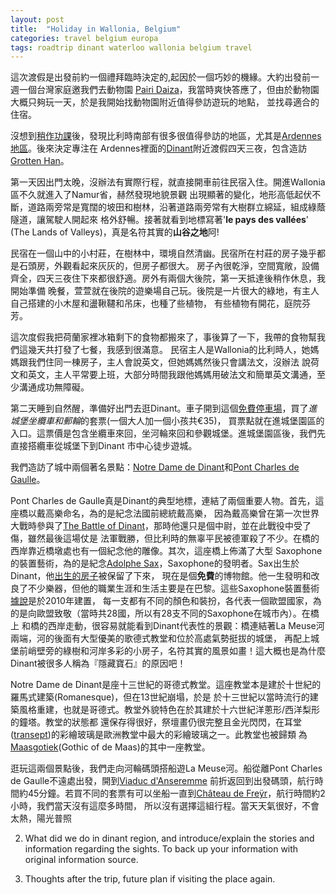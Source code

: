 ```yaml
---
layout: post
title:  "Holiday in Wallonia, Belgium"
categories: travel belgium europa
tags: roadtrip dinant waterloo wallonia belgium travel
---
```


這次渡假是出發前約一個禮拜臨時決定的,起因於一個巧妙的機緣。大約出發前一週一個台灣家庭邀我們去動物園
[Pairi Daiza][1]，我當時爽快答應了，但由於動物園大概只夠玩一天，於是我開始找動物園附近值得參訪遊玩的地點，
並找尋適合的住宿。

沒想到[稍作功課][3]後，發現比利時南部有很多很值得參訪的地區，尤其是[Ardennes地區][2]。後來決定專注在
Ardennes裡面的[Dinant][4]附近渡假四天三夜，包含造訪[Grotten Han][5]。

第一天因出門太晚，沒辦法有實際行程，就直接開車前往民宿入住。開進Wallonia區不久就進入了Namur省，赫然發現地貌景觀
出現顯著的變化，地形高低起伏不斷，道路兩旁常是寬闊的坡田和樹林，沿著道路兩旁常有大樹群立綿延，組成綠蔭隧道，讓駕駛人開起來
格外舒暢。接著就看到地標寫著'__le pays des vallées__' (The Lands of Valleys)，真是名符其實的**山谷之地**阿!

民宿在一個山中的小村莊，在樹林中，環境自然清幽。民宿所在村莊的房子幾乎都是石頭房，外觀看起來灰灰的，但房子都很大。
房子內很乾淨，空間寬敞，設備齊全，四天三夜住下來都很舒適。房外有兩個大後院，第一天抵達後稍作休息，我開始準備
晚餐，萱萱就在後院的遊樂場自己玩。後院是一片很大的綠地，有主人自己搭建的小木屋和盪鞦韆和吊床，也種了些植物，
有些植物有開花，庭院芬芳。

這次度假我把荷蘭家裡冰箱剩下的食物都搬來了，事後算了一下，我帶的食物幫我們這幾天共打發了七餐，我感到很滿意。
民宿主人是Wallonia的比利時人，她媽媽跟我們住同一棟房子，主人會說英文，但她媽媽然後只會講法文，沒辦法
說荷文和英文，主人平常要上班，大部分時間我跟他媽媽用破法文和簡單英文溝通，至少溝通成功無障礙。

第二天睡到自然醒，準備好出門去逛Dinant。車子開到這個[免費停車場][6]，買了*進城堡坐纜車和郵輪*的套票(一個大人加一個小孩共€35)，
買票點就在進城堡園區的入口。這票價是包含坐纜車來回，坐河輪來回和參觀城堡。進城堡園區後，我們先直接搭纜車從城堡下到Dinant
市中心徒步遊城。

我們造訪了城中兩個著名景點：[Notre Dame de Dinant][7]和[Pont Charles de Gaulle][8]。

Pont Charles de Gaulle真是Dinant的典型地標，連結了兩個重要人物。首先，這座橋以戴高樂命名，為的是紀念法國前總統戴高樂，
因為戴高樂曾在第一次世界大戰時參與了[The Battle of Dinant][9]，那時他還只是個中尉，並在此戰役中受了傷，雖然最後這場仗是
法軍戰勝，但比利時的無辜平民被德軍殺了不少。在橋的西岸靠近橋墩處也有一個紀念他的雕像。其次，這座橋上佈滿了大型
Saxophone的裝置藝術，為的是紀念[Adolphe Sax][10]，Saxophone的發明者。Sax出生於Dinant，他[出生的房子][11]被保留了下來，
現在是個**免費**的博物館。他一生發明和改良了不少樂器，但他的職業生涯和生活主要是在巴黎。這些Saxophone裝置藝術[據說][12]是於2010年建置，
每一支都有不同的顏色和裝扮，各代表一個歐盟國家，為的是向歐盟致敬（當時共28國，所以有28支不同的Saxophone在城市內）。在橋上
和橋的西岸走動，很容易就能看到Dinant代表性的景觀：橋連結著La Meuse河兩端，河的後面有大型優美的歌德式教堂和位於高處氣勢挺拔的城堡，
再配上城堡前峭壁旁的綠樹和河岸多彩的小房子，名符其實的風景如畫！這大概也是為什麼Dinant被很多人稱為『隱藏寶石』的原因吧！

Notre Dame de Dinant是座十三世紀的哥德式教堂。這座教堂本是建於十世紀的羅馬式建築(Romanesque)，但在13世紀崩塌，於是
於十三世紀以當時流行的建築風格重建，也就是哥德式。教堂外貌特色在於其建於十六世紀洋蔥形/西洋梨形的鐘塔。教堂的狀態都
還保存得很好，祭壇畫仍很完整且金光閃閃，在耳堂([transept][13])的彩繪玻璃是歐洲教堂中最大的彩繪玻璃之一。此教堂也被歸類
為[Maasgotiek][14](Gothic of de Maas)的其中一座教堂。

逛玩這兩個景點後，我們走向河輪碼頭搭船遊La Meuse河。船從離Pont Charles de Gaulle不遠處出發，開到[Viaduc d'Anseremme][15]
前折返回到出發碼頭，航行時間約45分鐘。若買不同的套票有可以坐船一直到[Château de Freÿr][16]，航行時間約2小時，我們當天沒有這麼多時間，
所以沒有選擇這組行程。當天天氣很好，不會太熱，陽光普照

2. What did we do in dinant region, and introduce/explain the stories and information
regarding the sights. To back up your information with original information source.

3. Thoughts after the trip, future plan if visiting the place again.

[1]: https://www.pairidaiza.eu/nl/
[2]: https://en.wikipedia.org/wiki/Ardennes
[3]: https://www.wearetravellers.nl/europa/belgie/mooiste-plekken-ardennen/
[4]: https://www.wearetravellers.nl/europa/belgie/dinant-belgie/
[5]: https://maps.app.goo.gl/EQtUuN3e4VAXHWgF8
[6]: https://maps.app.goo.gl/HAukoGizXFkBKChaA
[7]: https://maps.app.goo.gl/pvye2ioySKQgZSSC8
[8]: https://maps.app.goo.gl/u52n6Ha8aqqzp4N19
[9]: https://en.wikipedia.org/wiki/Battle_of_Dinant
[10]: https://en.wikipedia.org/wiki/Adolphe_Sax
[11]: https://maps.app.goo.gl/QGKFZ9MFxBKCbDXeA
[12]: https://www.atlasobscura.com/places/charles-de-gaulle-bridge-saxophones
[13]: https://en.wikipedia.org/wiki/Transept
[14]: https://nl.wikipedia.org/wiki/Maasgotiek
[15]: https://maps.app.goo.gl/fdTEZRVVShQgfTmQA
[16]: https://maps.app.goo.gl/Mhd1hfoeMJuz21dcA
